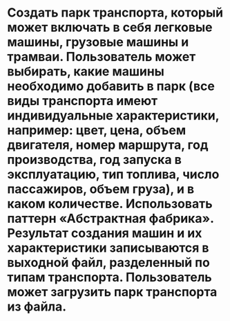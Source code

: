 # Создать парк транспорта, который может включать в себя легковые машины, грузовые машины и трамваи. Пользователь может выбирать, какие машины необходимо добавить в парк (все виды транспорта имеют индивидуальные характеристики, например: цвет, цена, объем двигателя, номер маршрута, год производства, год запуска в эксплуатацию, тип топлива, число пассажиров, объем груза), и в каком количестве. Использовать паттерн «Абстрактная фабрика». Результат создания машин и их характеристики записываются в выходной файл, разделенный по типам транспорта. Пользователь может загрузить парк транспорта из файла.
